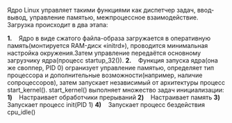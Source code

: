 Ядро Linux управляет такими функциями как диспетчер задач, ввод-вывод, управление памятью, межпроцессное взаимодействие. Загрузка происходит в два этапа:

**1.**    Ядро в виде сжатого файла-образа загружается в оперативную память(монтируется RAM-диск «initrd»), проводится минимальная настройка окружения.Затем управление передаётся основному загрузчику ядра(процесс startup_32()).
**2.**    Функция запуска ядра(она же своппер, PID 0) огранизует управление памятью, определяет тип процессора и дополнительные возможности(например, наличие сопроцессоров), затем запускает независимый от архитектуры процесс start_kernel(). start_kernel() выполняет множество задач инициализации:
	**1)**    Настраивает обработчики прерываний
	**2)**    Настраивает память
	**3)**    Запускает процесс init(PID 1)
	**4)**    Запускает процесс бездействия cpu_idle()